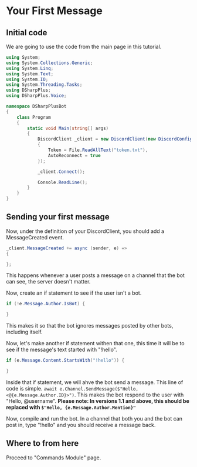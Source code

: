 Your First Message
==================

## Initial code
We are going to use the code from the main page in this tutorial.
```cs
using System;
using System.Collections.Generic;
using System.Linq;
using System.Text;
using System.IO;
using System.Threading.Tasks;
using DSharpPlus;
using DSharpPlus.Voice;

namespace DSharpPlusBot
{
    class Program
    {
        static void Main(string[] args)
        {
            DiscordClient _client = new DiscordClient(new DiscordConfig()
            {
                Token = File.ReadAllText("token.txt"),
                AutoReconnect = true
            });

            _client.Connect();

            Console.ReadLine();
        }
    }
}
```

## Sending your first message
Now, under the definition of your DiscordClient, you should add a MessageCreated event.
```cs
_client.MessageCreated += async (sender, e) =>
{

};
```
This happens whenever a user posts a message on a channel that the bot can see, the server doesn't matter.

Now, create an if statement to see if the user isn't a bot.
```cs
if (!e.Message.Author.IsBot) {

}
```
This makes it so that the bot ignores messages posted by other bots, including itself.

Now, let's make another if statement withen that one, this time it will be to see if the message's text started with "!hello".

```cs
if (e.Message.Content.StartsWith("!hello")) {

}
```
Inside that if statement, we will ahve the bot send a message. This line of code is simple. `await e.Channel.SendMessage($"Hello, <@{e.Message.Author.ID}>")`. This makes the bot respond to the user with "Hello, @username". **Please note: In versions 1.1 and above, this should be replaced with `$"Hello, {e.Message.Author.Mention}"`**

Now, compile and run the bot. In a channel that both you and the bot can post in, type "!hello" and you should receive a message back.

## Where to from here
Proceed to "Commands Module" page.
